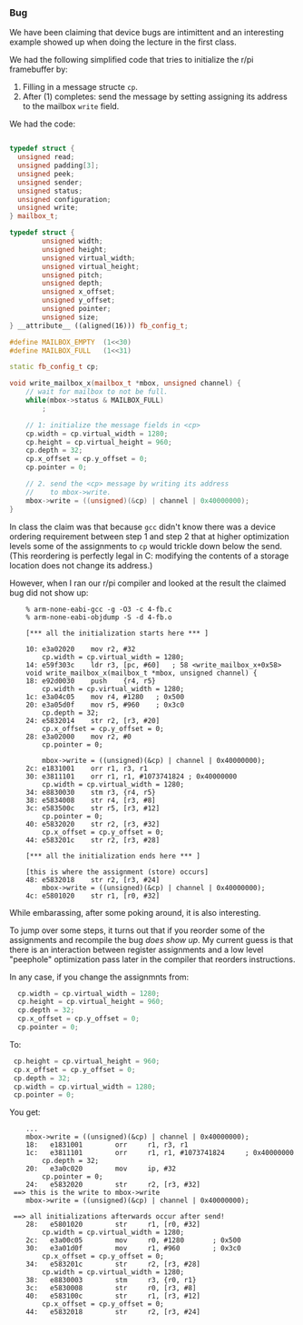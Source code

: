 ### Bug

We have been claiming that device bugs are intimittent and an interesting
example showed up when doing the lecture in the first class.

We had the following simplified code that tries to initialize the
r/pi framebuffer by:

  1. Filling in a message structe `cp`.
  2. After (1) completes: send the message by setting assigning its
     address to the mailbox `write` field.
     
We had the code:

```cpp

typedef struct {
  unsigned read;
  unsigned padding[3];
  unsigned peek;
  unsigned sender;
  unsigned status;
  unsigned configuration;
  unsigned write;
} mailbox_t;

typedef struct {
        unsigned width;
        unsigned height;
        unsigned virtual_width;
        unsigned virtual_height;
        unsigned pitch;
        unsigned depth;
        unsigned x_offset;
        unsigned y_offset;
        unsigned pointer;
        unsigned size;
} __attribute__ ((aligned(16))) fb_config_t;

#define MAILBOX_EMPTY  (1<<30)
#define MAILBOX_FULL   (1<<31)

static fb_config_t cp;

void write_mailbox_x(mailbox_t *mbox, unsigned channel) {
    // wait for mailbox to not be full.
    while(mbox->status & MAILBOX_FULL)
        ;

    // 1: initialize the message fields in <cp>
    cp.width = cp.virtual_width = 1280;
    cp.height = cp.virtual_height = 960;
    cp.depth = 32;
    cp.x_offset = cp.y_offset = 0;
    cp.pointer = 0;

    // 2. send the <cp> message by writing its address
    //    to mbox->write.
    mbox->write = ((unsigned)(&cp) | channel | 0x40000000);
}

```

In class the claim was that because `gcc` didn't know there was a device
ordering requirement between step 1 and step 2 that at higher optimization
levels some of the assignments to `cp` would trickle down below the send.
(This reordering is perfectly legal in C: modifying the contents of a
storage location does not change its address.)



However, when I ran our r/pi compiler and looked at the result the
claimed bug did not show up:  

        % arm-none-eabi-gcc -g -O3 -c 4-fb.c
        % arm-none-eabi-objdump -S -d 4-fb.o

        [*** all the initialization starts here *** ]

        10:	e3a02020 	mov	r2, #32
            cp.width = cp.virtual_width = 1280;
        14:	e59f303c 	ldr	r3, [pc, #60]	; 58 <write_mailbox_x+0x58>
        void write_mailbox_x(mailbox_t *mbox, unsigned channel) {
        18:	e92d0030 	push	{r4, r5}
            cp.width = cp.virtual_width = 1280;
        1c:	e3a04c05 	mov	r4, #1280	; 0x500
        20:	e3a05d0f 	mov	r5, #960	; 0x3c0
            cp.depth = 32;
        24:	e5832014 	str	r2, [r3, #20]
            cp.x_offset = cp.y_offset = 0;
        28:	e3a02000 	mov	r2, #0
            cp.pointer = 0;

            mbox->write = ((unsigned)(&cp) | channel | 0x40000000);
        2c:	e1831001 	orr	r1, r3, r1
        30:	e3811101 	orr	r1, r1, #1073741824	; 0x40000000
            cp.width = cp.virtual_width = 1280;
        34:	e8830030 	stm	r3, {r4, r5}
        38:	e5834008 	str	r4, [r3, #8]
        3c:	e583500c 	str	r5, [r3, #12]
            cp.pointer = 0;
        40:	e5832020 	str	r2, [r3, #32]
            cp.x_offset = cp.y_offset = 0;
        44:	e583201c 	str	r2, [r3, #28]

        [*** all the initialization ends here *** ]

        [this is where the assignment (store) occurs]
        48:	e5832018 	str	r2, [r3, #24]
            mbox->write = ((unsigned)(&cp) | channel | 0x40000000);
        4c:	e5801020 	str	r1, [r0, #32]

While embarassing, after some poking around, it is also interesting.

To jump over some steps, it turns out that if you reorder some of the
assignments and recompile the bug *does show up*.   My current guess
is that there is an interaction between register assignments and a low
level "peephole" optimization pass later in the compiler that reorders
instructions.

In any case, if you change the assignmnts from:

```cpp
  cp.width = cp.virtual_width = 1280;
  cp.height = cp.virtual_height = 960;
  cp.depth = 32;
  cp.x_offset = cp.y_offset = 0;
  cp.pointer = 0;
```


To:

```cpp
 cp.height = cp.virtual_height = 960;
 cp.x_offset = cp.y_offset = 0;
 cp.depth = 32;
 cp.width = cp.virtual_width = 1280;
 cp.pointer = 0;
```

You get:

        ...
        mbox->write = ((unsigned)(&cp) | channel | 0x40000000);
        18:   e1831001        orr     r1, r3, r1
        1c:   e3811101        orr     r1, r1, #1073741824     ; 0x40000000
            cp.depth = 32;
        20:   e3a0c020        mov     ip, #32
            cp.pointer = 0;
        24:   e5832020        str     r2, [r3, #32]
     ==> this is the write to mbox->write
        mbox->write = ((unsigned)(&cp) | channel | 0x40000000);

     ==> all initializations afterwards occur after send!
        28:   e5801020        str     r1, [r0, #32]
            cp.width = cp.virtual_width = 1280;
        2c:   e3a00c05        mov     r0, #1280       ; 0x500
        30:   e3a01d0f        mov     r1, #960        ; 0x3c0
            cp.x_offset = cp.y_offset = 0;
        34:   e583201c        str     r2, [r3, #28]
            cp.width = cp.virtual_width = 1280;
        38:   e8830003        stm     r3, {r0, r1}
        3c:   e5830008        str     r0, [r3, #8]
        40:   e583100c        str     r1, [r3, #12]
            cp.x_offset = cp.y_offset = 0;
        44:   e5832018        str     r2, [r3, #24]
